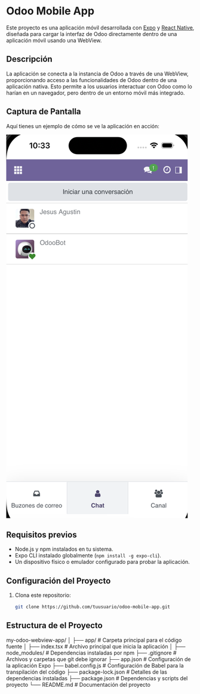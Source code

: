 # Odoo Mobile App

Este proyecto es una aplicación móvil desarrollada con [Expo](https://expo.dev) y [React Native](https://reactnative.dev), diseñada para cargar la interfaz de Odoo directamente dentro de una aplicación móvil usando una WebView.

## Descripción

La aplicación se conecta a la instancia de Odoo a través de una WebView, proporcionando acceso a las funcionalidades de Odoo dentro de una aplicación nativa. Esto permite a los usuarios interactuar con Odoo como lo harían en un navegador, pero dentro de un entorno móvil más integrado.


## Captura de Pantalla

Aquí tienes un ejemplo de cómo se ve la aplicación en acción:

![Captura de Pantalla](Odoo/assets/ss1.png)

## Requisitos previos

- Node.js y npm instalados en tu sistema.
- Expo CLI instalado globalmente (`npm install -g expo-cli`).
- Un dispositivo físico o emulador configurado para probar la aplicación.

## Configuración del Proyecto

1. Clona este repositorio:

   ```bash
   git clone https://github.com/tuusuario/odoo-mobile-app.git
   ```

## Estructura de el Proyecto

my-odoo-webview-app/
│
├── app/ # Carpeta principal para el código fuente
│ ├── index.tsx # Archivo principal que inicia la aplicación
│
├── node_modules/ # Dependencias instaladas por npm
├── .gitignore # Archivos y carpetas que git debe ignorar
├── app.json # Configuración de la aplicación Expo
├── babel.config.js # Configuración de Babel para la transpilación del código
├── package-lock.json # Detalles de las dependencias instaladas
├── package.json # Dependencias y scripts del proyecto
└── README.md # Documentación del proyecto
